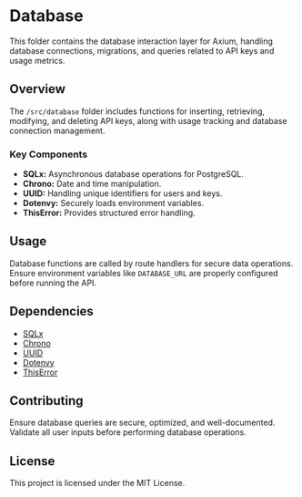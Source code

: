 # Database
This folder contains the database interaction layer for Axium, handling database connections, migrations, and queries related to API keys and usage metrics.

## Overview
The `/src/database` folder includes functions for inserting, retrieving, modifying, and deleting API keys, along with usage tracking and database connection management.

### Key Components
- **SQLx:** Asynchronous database operations for PostgreSQL.
- **Chrono:** Date and time manipulation.
- **UUID:** Handling unique identifiers for users and keys.
- **Dotenvy:** Securely loads environment variables.
- **ThisError:** Provides structured error handling.

## Usage
Database functions are called by route handlers for secure data operations. Ensure environment variables like `DATABASE_URL` are properly configured before running the API.

## Dependencies
- [SQLx](https://docs.rs/sqlx/latest/sqlx/)
- [Chrono](https://docs.rs/chrono/latest/chrono/)
- [UUID](https://docs.rs/uuid/latest/uuid/)
- [Dotenvy](https://docs.rs/dotenvy/latest/dotenvy/)
- [ThisError](https://docs.rs/thiserror/latest/thiserror/)

## Contributing
Ensure database queries are secure, optimized, and well-documented. Validate all user inputs before performing database operations.

## License
This project is licensed under the MIT License.

